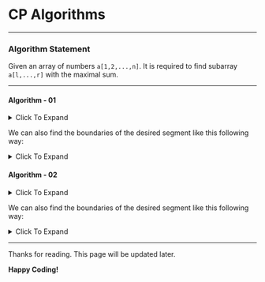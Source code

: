 # CP Algorithms

---

### Algorithm Statement

Given an array of numbers `a[1,2,...,n]`. It is required to find subarray `a[l,...,r]` with the maximal sum.

---

#### Algorithm - 01

<details>
  <summary>Click To Expand</summary>
	
```cpp
	int ans = ara[0], sum = 0, min_sum = 0;
	
	for(int r = 0; r < n; r++) {
		sum += ara[r];
		ans = max(ans, sum - min_sum);
		min_sum = min(min_sum, sum);
	}
```
	
</details>


We can also find the boundaries of the desired segment like this following way:

<details>
  <summary>Click To Expand</summary>
	
```cpp
	int ans = ara[0], ans_l = 0, ans_r = 0;
	int sum = 0, min_sum = 0, min_pos = 0;
	
	for(int r = 0; r < n; ++r) {
		sum += ara[r];
		int cur = sum - min_sum;
		if(cur > ans) {
			ans = cur;
			ans_l = min_pos + 1;
			ans_r = r;
		}
		if(sum < min_sum) {
			min_sum = sum;
			min_pos = r;
		}
	}
```

</details>

#### Algorithm - 02

<details>
  <summary>Click To Expand</summary>
	
``` cpp
	int ans = ara[0], sum = 0;
	
	for(int r = 0; r < n; ++r) {
		sum += ara[r];
		ans = max(ans, sum);
		sum = max(sum, 0);
	}
```

</details>

We can also find the boundaries of the desired segment like this following way:

<details>
  <summary>Click To Expand</summary>
	
```cpp
	int ans = ara[0], ans_l = 0, ans_r = 0;
	int sum = 0, minus_pos = -1;
	
	for(int r = 0; r < n; ++r) {
		sum += ara[r];
		if(sum > ans) {
			ans = sum;
			ans_l = minus_pos + 1;
			ans_r = r;
		}
		if(sum < 0) {
			sum = 0;
			minus_pos = r;
		}
	}
```

</details>

---

Thanks for reading. This page will be updated later.

**Happy Coding!**
